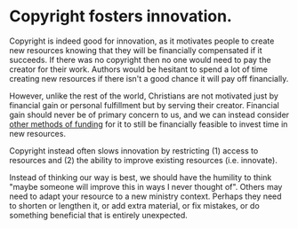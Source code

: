 
# Copyright fosters innovation.

Copyright is indeed good for innovation, as it motivates people to create new resources knowing that they will be financially compensated if it succeeds. If there was no copyright then no one would need to pay the creator for their work. Authors would be hesitant to spend a lot of time creating new resources if there isn't a good chance it will pay off financially.

However, unlike the rest of the world, Christians are not motivated just by financial gain or personal fulfillment but by serving their creator. Financial gain should never be of primary concern to us, and we can instead consider [other methods of funding](/explain/funding/) for it to still be financially feasible to invest time in new resources.

Copyright instead often slows innovation by restricting (1) access to resources and (2) the ability to improve existing resources (i.e. innovate).

Instead of thinking our way is best, we should have the humility to think "maybe someone will improve this in ways I never thought of". Others may need to adapt your resource to a new ministry context. Perhaps they need to shorten or lengthen it, or add extra material, or fix mistakes, or do something beneficial that is entirely unexpected.
